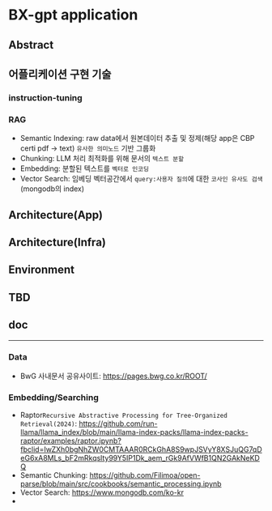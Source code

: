 # BX-gpt application

## Abstract



## 어플리케이션 구현 기술

### instruction-tuning

### RAG
- Semantic Indexing: raw data에서 원본데이터 추출 및 정제(해당 app은 CBP certi pdf -> text) `유사한 의미노드` 기반 그룹화
- Chunking: LLM 처리 최적화를 위해 문서의 `텍스트 분할`
- Embedding: 분할된 텍스트를 `벡터로 인코딩`
- Vector Search: 임베딩 벡터공간에서 `query:사용자 질의`에 대한 `코사인 유사도 검색`(mongodb의 index)



## Architecture(App)



## Architecture(Infra) 



## Environment







## TBD




## doc
---

### Data
- BwG 사내문서 공유사이트: https://pages.bwg.co.kr/ROOT/

### Embedding/Searching
- Raptor`Recursive Abstractive Processing for Tree-Organized Retrieval(2024)`: https://github.com/run-llama/llama_index/blob/main/llama-index-packs/llama-index-packs-raptor/examples/raptor.ipynb?fbclid=IwZXh0bgNhZW0CMTAAAR0RCkGhA8S9wpJSVyY8XSJuQG7qDeG6xA8MLs_bF2mRkqslty99Y5IP1Dk_aem_rGk9AfVWfB1QN2GAkNeKDQ
- Semantic Chunking: https://github.com/Filimoa/open-parse/blob/main/src/cookbooks/semantic_processing.ipynb
- Vector Search: https://www.mongodb.com/ko-kr
- 
